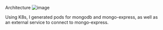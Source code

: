 Architecture
![image](https://user-images.githubusercontent.com/27536166/222546986-dd9ed936-40d2-473e-a328-0f2d53b35fe1.png)

Using K8s, I generated pods for mongodb and mongo-express, as well as an external service to connect to mongo-express.
